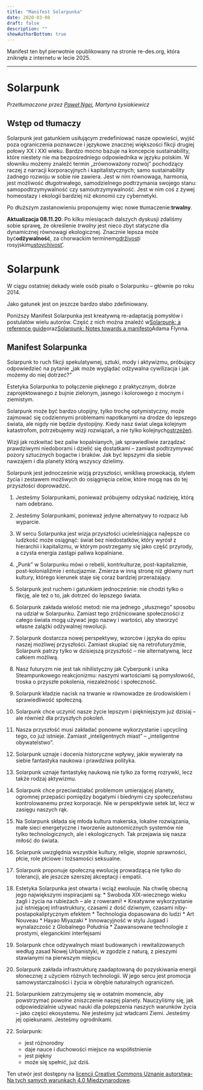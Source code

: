 ```yaml
---
title: "Manifest Solarpunka"
date: 2020-03-08
draft: false
description: ""
showAuthorBottom: true
---
```


Manifest ten był pierwotnie opublikowany na stronie re-des.org, która zniknęła z internetu w lecie 2025.

---

# Solarpunk

_Przetłumaczone przez [Paweł Ngei](https://alxd.org/manifest-solarpunka-pl.html), Martyna Łysiakiewicz_

## Wstęp od tłumaczy

Solarpunk jest gatunkiem usiłującym zredefiniować nasze opowieści, wyjść poza ograniczenia poznawcze i językowe znacznej większości fikcji drugiej połowy XX i XXI wieku. Bardzo mocno bazuje na koncepcie sustainability, które niestety nie ma bezpośredniego odpowiednika w języku polskim. W słowniku możemy znaleźć termin „zrównoważony rozwój” pochodzący raczej z narracji korporacyjnych i kapitalistycznych; samo sustainability żadnego rozwoju w sobie nie zawiera. Jest w nim równowaga, harmonia, jest możliwość długotrwałego, samodzielnego podtrzymania swojego stanu: samopodtrzymywalność czy samoutrzymywalność. Jest w nim coś z żywej homeostazy i ekologii bardziej niż ekonomii czy cybernetyki.

Po dłuższym zastanowieniu proponujemy więc nowe tłumaczenie:**trwalny**.

**Aktualizacja 08.11.20**: Po kilku miesiącach dalszych dyskusji zdaliśmy sobie sprawę, że określenie _trwalny_ jest nieco zbyt statyczne dla dynamicznej równowagi ekologicznej. Znacznie lepsza może być**odżywalność**, za chorwackim terminem[održivost](https://sh.wiktionary.org/wiki/odr%C5%BEivost)i rosyjskim[ustoychivost’](https://en.wiktionary.org/wiki/%D1%83%D1%81%D1%82%D0%BE%D0%B9%D1%87%D0%B8%D0%B2%D0%BE%D1%81%D1%82%D1%8C).

# Solarpunk

W ciągu ostatniej dekady wiele osób pisało o Solarpunku – głównie po roku 2014.

Jako gatunek jest on jeszcze bardzo słabo zdefiniowany.

Poniższy Manifest Solarpunka jest kreatywną re-adaptacją pomysłów i postulatów wielu autorów. Część z nich można znaleźć w[Solarpunk: a reference guide](https://medium.com/solarpunks/solarpunk-a-reference-guide-8bcf18871965)oraz[Solarpunk: Notes towards a manifesto](https://hieroglyph.asu.edu/2014/09/solarpunk-notes-toward-a-manifesto/)Adama Flynna.

## Manifest Solarpunka

Solarpunk to ruch fikcji spekulatywnej, sztuki, mody i aktywizmu, próbujący odpowiedzieć na pytanie „jak może wyglądać odżywalna cywilizacja i jak możemy do niej dotrzeć?”

Estetyka Solarpunka to połączenie pięknego z praktycznym, dobrze zaprojektowanego z bujnie zielonym, jasnego i kolorowego z mocnym i ziemistym.

Solarpunk może być bardzo utopijny, tylko trochę optymistyczny, może zajmować się codziennymi problemami napotkanymi na drodze do lepszego świata, ale nigdy nie będzie dystopijny. Kiedy nasz świat ulega kolejnym katastrofom, potrzebujemy wizji rozwiązań, a nie tylko kolejnych[ostrzeżeń](https://m1k3y.com/2016/04/25/cyberpunk-was-supposed-to-be-a-warning-remastered-from-the-grinding-be-archives/).

Wizji jak rozkwitać bez paliw kopalnianych, jak sprawiedliwie zarządzać prawdziwymi niedoborami i dzielić się dostatkami – zamiast podtrzymywać pozory sztucznych bogactw i braków. Jak być lepszymi dla siebie nawzajem i dla planety którą wszyscy dzielimy.

Solarpunk jest jednocześnie wizją przyszłości, wnikliwą prowokacją, stylem życia i zestawem możliwych do osiągnięcia celów, które mogą nas do tej przyszłości doprowadzić.

1.  Jesteśmy Solarpunkami, ponieważ próbujemy odzyskać nadzieję, którą nam odebrano.
    
2.  Jesteśmy Solarpunkami, ponieważ jedyne alternatywy to rozpacz lub wyparcie.
    
3.  W sercu Solarpunka jest wizja przyszłości ucieleśniająca najlepsze co ludzkość może osiągnąć: świat bez niedostatków, który wyrósł z hierarchii i kapitalizmu, w którym postrzegamy się jako część przyrody, a czysta energia zastąpi paliwa kopalniane.
    
4.  „Punk” w Solarpunku mówi o rebelii, kontrkulturze, post-kapitalizmie, post-kolonialiźmie i entuzjazmie. Zmierza w inną stronę niż główny nurt kultury, którego kierunek staje się coraz bardziej przerażający.
    
5.  Solarpunk jest ruchem i gatunkiem jednocześnie: nie chodzi tylko o fikcję, ale też o to, jak dotrzeć do lepszego świata.
    
6.  Solarpunk zakłada wielość metod: nie ma jednego „słusznego” sposobu na udział w Solarpunku. Zamiast tego zróżnicowane społeczności z całego świata mogą używać jego nazwy i wartości, aby stworzyć własne zalążki odżywalnej rewolucji.
    
7.  Solarpunk dostarcza nowej perspektywy, wzorców i języka do opisu naszej możliwej przyszłości. Zamiast skupiać się na retrofuturyźmie, Solarpunk patrzy tylko w dzisiejszą przyszłość – nie alternatywną, lecz całkiem możliwą.
    
8.  Nasz futuryzm nie jest tak nihilistyczny jak Cyberpunk i unika Steampunkowego reakcjonizmu: naszymi wartościami są pomysłowość, troska o przyszłe pokolenia, niezależność i społeczność.
    
9.  Solarpunk kładzie nacisk na trwanie w równowadze ze środowiskiem i sprawiedliwość społeczną.
    
10.  Solarpunk chce uczynić nasze życie lepszym i piękniejszym już dzisiaj – ale również dla przyszłych pokoleń.
    
11.  Nasza przyszłość musi zakładać ponowne wykorzystanie i upcycling tego, co już istnieje. Zamiast „inteligentnych miast” – „inteligentne obywatelstwo”.
    
12.  Solarpunk uznaje i docenia historyczne wpływy, jakie wywierały na siebie fantastyka naukowa i prawdziwa polityka.
    
13.  Solarpunk uznaje fantastykę naukową nie tylko za formę rozrywki, lecz także rodzaj aktywizmu.
    
14.  Solarpunk chce przeciwdziałać problemom umierającej planety, ogromnej przepaści pomiędzy bogatymi i biednymi czy społeczeństwu kontrolowanemu przez korporacje. Nie w perspektywie setek lat, lecz w zasięgu naszych rąk.
    
15.  Na Solarpunk składa się młoda kultura makerska, lokalne rozwiązania, małe sieci energetyczne i tworzenie autonomicznych systemów nie tylko technologicznych, ale i ekologicznych. Tak przejawia się nasza miłość do świata.
    
16.  Solarpunk uwzględnia wszystkie kultury, religie, stopnie sprawności, płcie, role płciowe i tożsamości seksualne.
    
17.  Solarpunk proponuje społeczną ewolucję prowadzącą nie tylko do tolerancji, ale jeszcze szerszej akceptacji i empatii.
    
18.  Estetyka Solarpunka jest otwarta i wciąż ewoluuje. Na chwilę obecną jego największymi inspiracjami są: \* Swoboda XIX-wiecznego wieku żagli i życia na rubieżach – ale z rowerami! \* Kreatywne wykorzystanie już istniejącej infrastruktury, czasami z dość dziwnym, czasami niby-postapokaliptycznym efektem \* Technologia dopasowana do ludzi \* Art Nouveau \* Hayao Miyazaki \* Innowacyjność w stylu Jugaad i wynalazczość z Globalnego Południa \* Zaawansowane technologie z prostymi, eleganckimi interfejsami
    
19.  Solarpunk chce odżywalnych miast budowanych i rewitalizowanych według zasad Nowej Urbanistyki, w zgodzie z naturą, z pieszymi stawianymi na pierwszym miejscu
    
20.  Solarpunk zakłada infrastrukturę zaadaptowaną do pozyskiwania energii słonecznej z użyciem różnych technologii. W jego sercu jest promocja samowystarczalności i życia w obrębie naturalnych ograniczeń.
    
21.  Solarpunkiem zatrzymujemy się w ostatnim momencie, aby powstrzymać powolne zniszczenie naszej planety. Nauczyliśmy się, jak odpowiedzialnie używać nauki dla polepszenia naszych warunków życia – jako części ekosystemu. Nie jesteśmy już władcami Ziemi. Jesteśmy jej opiekunami. Jesteśmy ogrodnikami.
    
22. Solarpunk:
    - jest różnorodny
    - daje nauce i duchowości miejsce na współistnienie
    - jest piękny
    - może się spełnić, już dziś.

Ten utwór jest dostępny na [licencji Creative Commons Uznanie autorstwa-Na tych samych warunkach 4.0 Międzynarodowe](http://creativecommons.org/licenses/by-sa/4.0/).